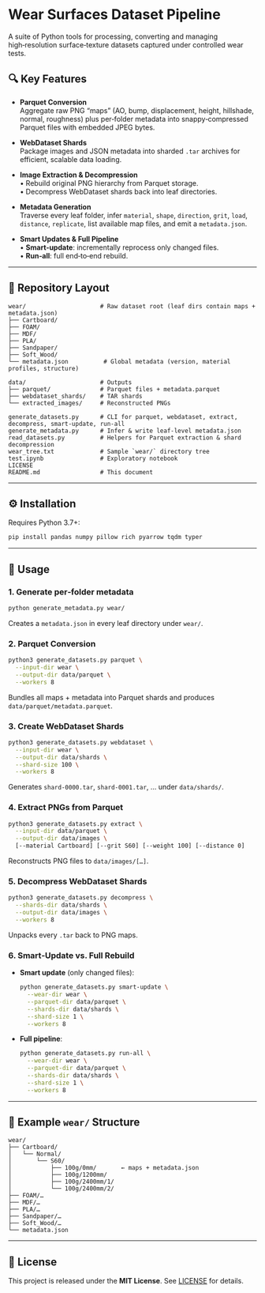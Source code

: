 # Wear Surfaces Dataset Pipeline

A suite of Python tools for processing, converting and managing high‑resolution surface‑texture datasets captured under controlled wear tests. 

## 🔍 Key Features

- **Parquet Conversion**  
  Aggregate raw PNG “maps” (AO, bump, displacement, height, hillshade, normal, roughness) plus per‑folder metadata into snappy‑compressed Parquet files with embedded JPEG bytes.

- **WebDataset Shards**  
  Package images and JSON metadata into sharded `.tar` archives for efficient, scalable data loading.

- **Image Extraction & Decompression**  
  • Rebuild original PNG hierarchy from Parquet storage.  
  • Decompress WebDataset shards back into leaf directories.

- **Metadata Generation**  
  Traverse every leaf folder, infer `material`, `shape`, `direction`, `grit`, `load`, `distance`, `replicate`, list available map files, and emit a `metadata.json`.

- **Smart Updates & Full Pipeline**  
  • **Smart‑update**: incrementally reprocess only changed files.  
  • **Run‑all**: full end‑to‑end rebuild.

---

## 📂 Repository Layout

```
wear/                     # Raw dataset root (leaf dirs contain maps + metadata.json)
├── Cartboard/
├── FOAM/
├── MDF/
├── PLA/
├── Sandpaper/
├── Soft_Wood/
└── metadata.json          # Global metadata (version, material profiles, structure)

data/                     # Outputs
├── parquet/              # Parquet files + metadata.parquet
├── webdataset_shards/    # TAR shards
└── extracted_images/     # Reconstructed PNGs

generate_datasets.py      # CLI for parquet, webdataset, extract, decompress, smart‑update, run‑all  
generate_metadata.py      # Infer & write leaf‑level metadata.json  
read_datasets.py          # Helpers for Parquet extraction & shard decompression  
wear_tree.txt             # Sample `wear/` directory tree  
test.ipynb                # Exploratory notebook  
LICENSE  
README.md                 # This document  
```

---

## ⚙️ Installation

Requires Python 3.7+:

```bash
pip install pandas numpy pillow rich pyarrow tqdm typer
```

---

## 🚀 Usage

### 1. Generate per‑folder metadata

```bash
python generate_metadata.py wear/
```

Creates a `metadata.json` in every leaf directory under `wear/`.

### 2. Parquet Conversion

```bash
python3 generate_datasets.py parquet \
  --input-dir wear \
  --output-dir data/parquet \
  --workers 8
```

Bundles all maps + metadata into Parquet shards and produces `data/parquet/metadata.parquet`.

### 3. Create WebDataset Shards

```bash
python3 generate_datasets.py webdataset \
  --input-dir wear \
  --output-dir data/shards \
  --shard-size 100 \
  --workers 8
```

Generates `shard-0000.tar`, `shard-0001.tar`, … under `data/shards/`.

### 4. Extract PNGs from Parquet

```bash
python3 generate_datasets.py extract \
  --input-dir data/parquet \
  --output-dir data/images \
  [--material Cartboard] [--grit S60] [--weight 100] [--distance 0]
```

Reconstructs PNG files to `data/images/[…]`.

### 5. Decompress WebDataset Shards

```bash
python3 generate_datasets.py decompress \
  --shards-dir data/shards \
  --output-dir data/images \
  --workers 8
```

Unpacks every `.tar` back to PNG maps.

### 6. Smart‑Update vs. Full Rebuild

- **Smart update** (only changed files):  
  ```bash
  python generate_datasets.py smart-update \
    --wear-dir wear \
    --parquet-dir data/parquet \
    --shards-dir data/shards \
    --shard-size 1 \
    --workers 8
  ```

- **Full pipeline**:  
  ```bash
  python generate_datasets.py run-all \
    --wear-dir wear \
    --parquet-dir data/parquet \
    --shards-dir data/shards \
    --shard-size 1 \
    --workers 8
  ```

---

## 🌲 Example `wear/` Structure

```
wear/
├── Cartboard/
│   └── Normal/
│       └── S60/
│           ├── 100g/0mm/       ← maps + metadata.json  
│           ├── 100g/1200mm/  
│           ├── 100g/2400mm/1/  
│           └── 100g/2400mm/2/
├── FOAM/…  
├── MDF/…  
├── PLA/…  
├── Sandpaper/…  
├── Soft_Wood/…  
└── metadata.json
```

---

## 📄 License

This project is released under the **MIT License**. See [LICENSE](LICENSE) for details.
